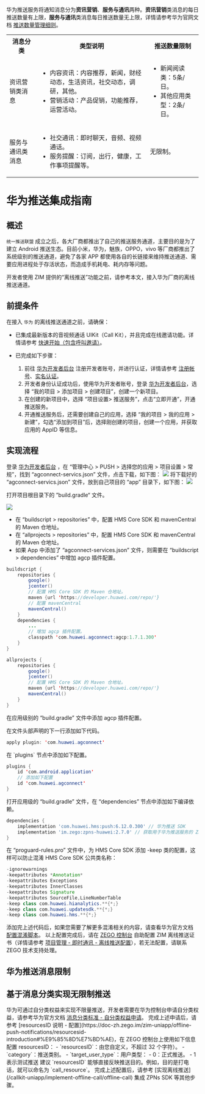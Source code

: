 华为推送服务将通知消息分为**资讯营销**、**服务与通讯**两种。**资讯营销**类消息的每日推送数量有上限，**服务与通讯**类消息每日推送数量无上限，详情请参考华为官网文档 <a href="https://developer.huawei.com/consumer/cn/doc/development/HMSCore-Guides/message-restriction-description-0000001361648361?ha_source=hms5" target="_blank" rel="noreferrer noopener">推送数量管理细则</a>。

<table>
<tbody><tr>
<th>消息分类</th>
<th>类型说明</th>
<th>推送数量限制</th>
</tr>
<tr>
<td>资讯营销类消息</td>
<td><ul><li>内容资讯：内容推荐，新闻，财经动态，生活资讯，社交动态，调研，其他。</li><li>营销活动：产品促销，功能推荐，运营活动。</li></ul></td>
<td><ul><li>新闻阅读类：5条/日。</li><li>其他应用类型：2条/日。</li></ul></td>
</tr>
<tr>
<td>服务与通讯类消息</td>
<td><ul><li>社交通讯：即时聊天，音频、视频通话。</li><li>服务提醒：订阅，出行，健康，工作事项提醒等。</li></ul></td>
<td>无限制。</td>
</tr>
</tbody></table>

# 华为推送集成指南

## 概述

`统一推送联盟` 成立之后，各大厂商都推出了自己的推送服务通道，主要目的是为了建立 Android 推送生态。目前小米，华为，魅族，OPPO，vivo 等厂商都推出了系统级别的推送通道，避免了各家 APP 都使用各自的长链接来维持推送通道、需要应用进程处于存活状态，而造成手机耗电、耗内存等问题。

开发者使用 ZIM 提供的“离线推送”功能之前，请参考本文，接入华为厂商的离线推送通道。  

## 前提条件

在接入 `华为` 的离线推送通道之前，请确保：

- 已集成最新版本的音视频通话 UIKit（Call Kit），并且完成在线邀请功能。详情请参考 [快速开始（包含呼叫邀请）](/callkit-uniapp/quick-start-(with-call-invitation).mdx)。
- 已完成如下步骤：

    1. 前往 <a href="https://developer.huawei.com/consumer/cn/" target="_blank" rel="noreferrer noopener">华为开发者后台</a> 注册开发者账号，并进行认证，详情请参考 <a href="https://developer.huawei.com/consumer/cn/doc/start/registration-and-verification-0000001053628148" target="_blank" rel="noreferrer noopener">注册帐号</a>、<a href="https://developer.huawei.com/consumer/cn/doc/start/itrna-0000001076878172" target="_blank" rel="noreferrer noopener">实名认证</a>。
    2. 开发者身份认证成功后，使用华为开发者账号，登录 <a href="https://developer.huawei.com/consumer/cn/" target="_blank" rel="noreferrer noopener">华为开发者后台</a>，选择 “我的项目 > 添加项目 > 创建项目”，创建一个新项目。
    3. 在创建的新项目中，选择 “项目设置> 推送服务”，点击“立即开通”，开通推送服务。
    4. 开通推送服务后，还需要创建自己的应用，选择 “我的项目 > 我的应用 > 新建”，勾选“添加到项目”后，选择刚创建的项目，创建一个应用，并获取应用的 AppID 等信息。

## 实现流程

<Steps>
<Step title="获取华为服务配置文件">
登录 <a href="https://developer.huawei.com/consumer/cn/" target="_blank" rel="noreferrer noopener">华为开发者后台</a> ，在 “管理中心 > PUSH > 选择您的应用 > 项目设置 > 常规”，找到 “agconnect-servics.json” 文件，点击下载，如下图：
<Frame width="512" height="auto" caption="">
    <img src="https://doc-media.zego.im/sdk-doc/Pics/ZIM/OfflinePush/offline_push_huawei_1.jpeg" />
</Frame>
将下载好的 “agconnect-servics.json” 文件，放到自己项目的 “app” 目录下，如下图：

<Frame width="512" height="auto" caption="">
    <img src="https://doc-media.zego.im/sdk-doc/Pics/ZIM/offline_push_huawei_json.png" />
</Frame>
</Step>
<Step title="配置 HMS Core SDK 与 mavenCentral 的 Maven 仓地址">

打开项目根目录下的 ”build.gradle“ 文件。

<Frame width="256" height="auto" caption=""><img src="https://doc-media.zego.im/sdk-doc/Pics/ZIM/offline_push_huawei_hms_sdk.png" /></Frame>

- 在 “buildscript > repositories” 中，配置 HMS Core SDK 和 mavenCentral 的 Maven 仓地址。
- 在 “allprojects > repositories” 中，配置 HMS Core SDK 和 mavenCentral 的 Maven 仓地址。
- 如果 App 中添加了 “agconnect-services.json” 文件，则需要在 “buildscript > dependencies” 中增加 agcp 插件配置。

```java
buildscript {
    repositories {
        google()
        jcenter()
        // 配置 HMS Core SDK 的 Maven 仓地址。
        maven {url 'https://developer.huawei.com/repo/'}
        // 配置 mavenCentral
        mavenCentral()
    }
    dependencies {
        ...
        // 增加 agcp 插件配置。
        classpath 'com.huawei.agconnect:agcp:1.7.1.300'
    }
}

allprojects {
    repositories {
        google()
        jcenter()
        // 配置 HMS Core SDK 的 Maven 仓地址。
        maven {url 'https://developer.huawei.com/repo/'}
        mavenCentral()
    }
} 
```
</Step>
<Step title="添加 agcp 插件">
在应用级别的 “build.gradle” 文件中添加 agcp 插件配置。

<Tabs>
<Tab title="方式 1">

在文件头部声明的下一行添加如下代码。

```java
apply plugin: 'com.huawei.agconnect'
```
</Tab>
<Tab title="方式 2">
在 `plugins` 节点中添加如下配置。

```java
plugins {
    id 'com.android.application'
    // 添加如下配置
    id 'com.huawei.agconnect'
}
```
</Tab>
</Tabs>
</Step>
<Step title="添加依赖">
打开应用级的 “build.gradle” 文件，在 “dependencies” 节点中添加如下编译依赖。

```groovy
dependencies {
    implementation 'com.huawei.hms:push:6.12.0.300' // 华为推送 SDK
    implementation 'im.zego:zpns-huawei:2.7.0' // 获取用于华为推送服务的 ZPNs 库
}
```
</Step>
<Step title="防止混淆">
在 “proguard-rules.pro” 文件中，为 HMS Core SDK  添加 -keep 类的配置，这样可以防止混淆 HMS Core SDK 公共类名称：

```java
-ignorewarnings
-keepattributes *Annotation*
-keepattributes Exceptions
-keepattributes InnerClasses
-keepattributes Signature
-keepattributes SourceFile,LineNumberTable
-keep class com.huawei.hianalytics.**{*;}
-keep class com.huawei.updatesdk.**{*;}
-keep class com.huawei.hms.**{*;}
```

添加完上述代码后，如果您需要了解更多混淆相关的内容，请查看华为官方文档 <a href="https://developer.huawei.com/consumer/cn/doc/development/HMSCore-Guides/android-config-obfuscation-scripts-0000001050176973" target="_blank" rel="noreferrer noopener">配置混淆脚本</a>。
</Step>
<Step title="配置证书">
以上配置完成后，请在 [ZEGO 控制台](https://console.zego.im/) 自助配置 ZIM 离线推送证书（详情请参考 [项目管理 - 即时通讯 - 离线推送配置](https://doc-zh.zego.im/article/16233)），若无法配置，请联系 ZEGO 技术支持处理。
</Step>
</Steps>

## 华为推送消息限制

<Content />

## 基于消息分类实现无限制推送

<Steps>
<Step title="申请自分类权益">
华为可通过自分类权益来实现不限量推送，开发者需要在华为控制台申请自分类权益，请参考华为官方文档 <a href="https://developer.huawei.com/consumer/cn/doc/development/HMSCore-Guides/message-classification-0000001149358835#section3410731125514" target="_blank" rel="noreferrer noopener">消息分类标准 - 自分类权益申请</a>。
</Step>
<Step title="配置 resourcesID">
完成上述申请后，请参考 [resourcesID 说明 - 配置](https://doc-zh.zego.im/zim-uniapp/offline-push-notifications/resourcesid-introduction#%E9%85%8D%E7%BD%AE)，在 ZEGO 控制台上使用如下信息配置 resourcesID：
- `resourcesID`：由您自定义，不超过 32 个字符）。
- `category`：推送类别。
- `target_user_type`：用户类型：
    - 0：正式推送。
    - 1 表示测试推送

<Note title="说明">
建议 `resourcesID` 能够直接反映推送目的。例如，目的是打电话，就可以命名为 `call_resource`。
</Note>
</Step>
<Step title="后续操作">
完成上述配置后，请参考 [实现离线推送](/callkit-uniapp/implement-offline-call/offline-call) 集成 ZPNs SDK 等其他步骤。
</Step>
</Steps>